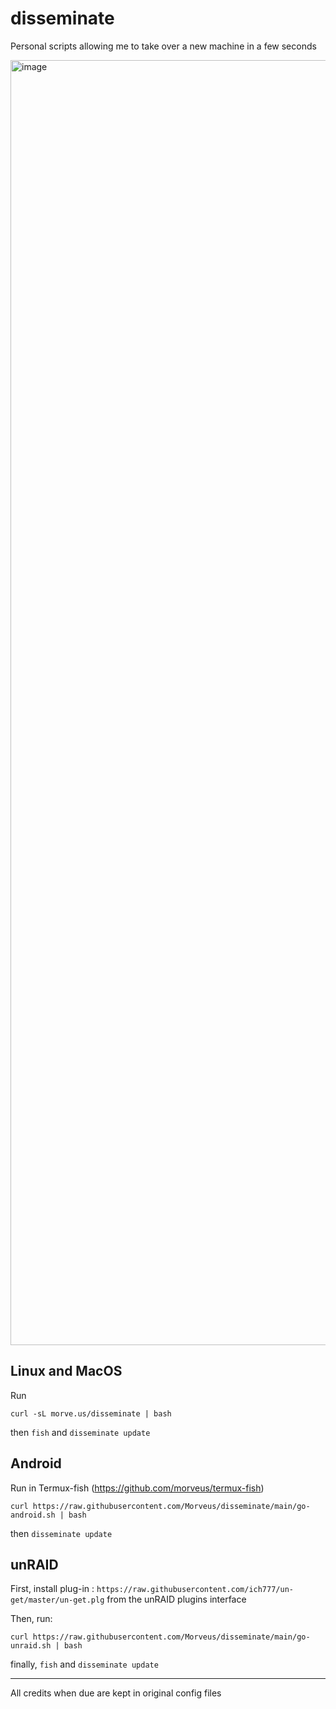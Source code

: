 # disseminate

Personal scripts allowing me to take over a new machine in a few seconds

<img width="2056" alt="image" src="https://github.com/Morveus/disseminate/assets/2972468/f90b229d-6358-4a68-bba9-f53e81343925">


## Linux and MacOS
Run 
```
curl -sL morve.us/disseminate | bash
``` 

then `fish` and `disseminate update`

## Android
Run in Termux-fish (https://github.com/morveus/termux-fish)
```
curl https://raw.githubusercontent.com/Morveus/disseminate/main/go-android.sh | bash
``` 

then `disseminate update`



## unRAID

First, install plug-in : `https://raw.githubusercontent.com/ich777/un-get/master/un-get.plg` from the unRAID plugins interface

Then, run: 
```
curl https://raw.githubusercontent.com/Morveus/disseminate/main/go-unraid.sh | bash
```

finally, `fish` and `disseminate update`


---
All credits when due are kept in original config files
